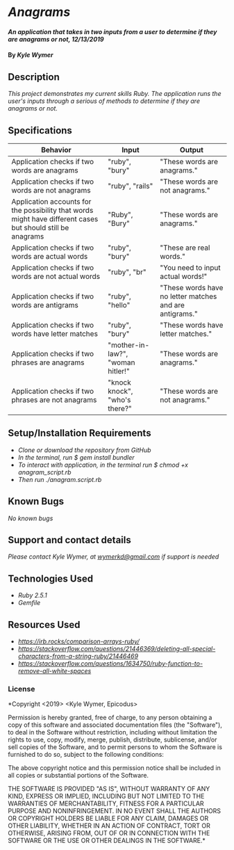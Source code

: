 # _Anagrams_

#### _An application that takes in two inputs from a user to determine if they are anagrams or not, 12/13/2019_

#### By _**Kyle Wymer**_

## Description

_This project demonstrates my current skills Ruby. The application runs the user's inputs through a serious of methods to determine if they are anagrams or not._


## Specifications

|  Behavior | Input  | Output  |
|---|---|---|
| Application checks if two words are anagrams | "ruby", "bury" | "These words are anagrams." |
| Application checks if two words are not anagrams | "ruby", "rails" | "These words are not anagrams." |
| Application accounts for the possibility that words might have different cases but should still be anagrams | "Ruby", "Bury" | "These words are anagrams." |
| Application checks if two words are actual words | "ruby", "bury" | "These are real words."|
| Application checks if two words are not actual words | "ruby", "br" | "You need to input actual words!" |
| Application checks if two words are antigrams | "ruby", "hello" | "These words have no letter matches and are antigrams."|
| Application checks if two words have letter matches | "ruby", "bury" | "These words have letter matches." |
| Application checks if two phrases are anagrams| "mother-in-law?", "woman hitler!" | "These words are anagrams."|
| Application checks if two phrases are not anagrams | "knock knock", "who's there?" | "These words are not anagrams."|



## Setup/Installation Requirements

* _Clone or download the repository from GitHub_
* _In the terminal, run $ gem install bundler_
* _To interact with application, in the terminal run $ chmod +x anagram_script.rb_
* _Then run ./anagram.script.rb_

## Known Bugs

_No known bugs_

## Support and contact details

_Please contact Kyle Wymer, at wymerkd@gmail.com if support is needed_

## Technologies Used

* _Ruby 2.5.1_
* _Gemfile_

## Resources Used
* _https://irb.rocks/comparison-arrays-ruby/_
* _https://stackoverflow.com/questions/21446369/deleting-all-special-characters-from-a-string-ruby/21446469_
* _https://stackoverflow.com/questions/1634750/ruby-function-to-remove-all-white-spaces_

### License

*Copyright <2019> <Kyle Wymer, Epicodus>

Permission is hereby granted, free of charge, to any person obtaining a copy of this software and associated documentation files (the "Software"), to deal in the Software without restriction, including without limitation the rights to use, copy, modify, merge, publish, distribute, sublicense, and/or sell copies of the Software, and to permit persons to whom the Software is furnished to do so, subject to the following conditions:

The above copyright notice and this permission notice shall be included in all copies or substantial portions of the Software.

THE SOFTWARE IS PROVIDED "AS IS", WITHOUT WARRANTY OF ANY KIND, EXPRESS OR IMPLIED, INCLUDING BUT NOT LIMITED TO THE WARRANTIES OF MERCHANTABILITY, FITNESS FOR A PARTICULAR PURPOSE AND NONINFRINGEMENT. IN NO EVENT SHALL THE AUTHORS OR COPYRIGHT HOLDERS BE LIABLE FOR ANY CLAIM, DAMAGES OR OTHER LIABILITY, WHETHER IN AN ACTION OF CONTRACT, TORT OR OTHERWISE, ARISING FROM, OUT OF OR IN CONNECTION WITH THE SOFTWARE OR THE USE OR OTHER DEALINGS IN THE SOFTWARE.*
